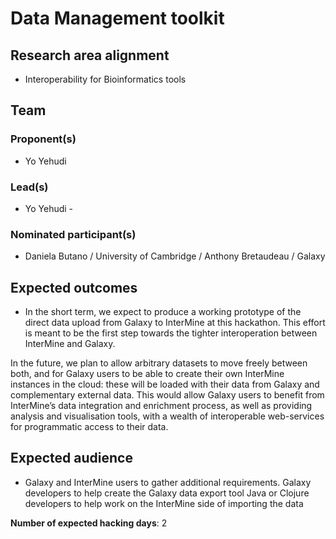 # Data Management toolkit

## Research area alignment

- Interoperability for Bioinformatics tools

## Team

### Proponent(s)

- Yo Yehudi

### Lead(s)

- Yo Yehudi -

### Nominated participant(s)

- Daniela Butano / University of Cambridge /
 Anthony Bretaudeau / Galaxy

## Expected outcomes

- In the short term, we expect to produce a working prototype of the direct data upload from Galaxy to InterMine at this hackathon. This effort is meant to be the first step towards the tighter interoperation between InterMine and Galaxy. 
 
 In the future, we plan to allow arbitrary datasets to move freely between both, and for Galaxy users to be able to create their own InterMine instances in the cloud: these will be loaded with their data from Galaxy and complementary external data. This would allow Galaxy users to benefit from InterMine’s data integration and enrichment process, as well as providing analysis and visualisation tools, with a wealth of interoperable web-services for programmatic access to their data.

## Expected audience

- Galaxy and InterMine users to gather additional requirements.
 Galaxy developers to help create the Galaxy data export tool
 Java or Clojure developers to help work on the InterMine side of importing the data

**Number of expected hacking days**: 2

